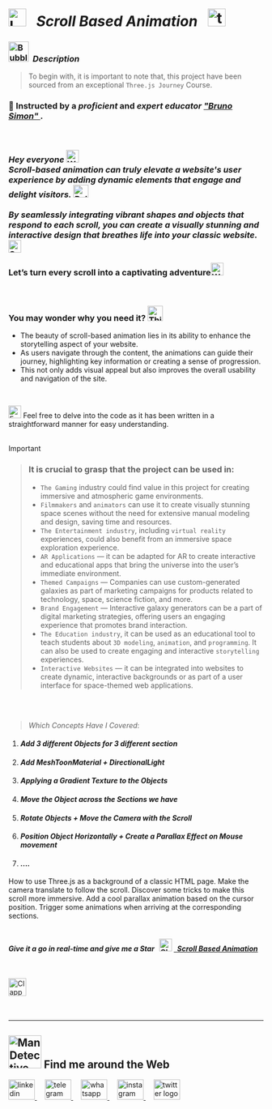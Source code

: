 # <img src="https://raw.githubusercontent.com/Tarikul-Islam-Anik/Telegram-Animated-Emojis/main/Objects/Laptop.webp" alt="Laptop" width="35" /> &nbsp; _Scroll Based Animation_ &nbsp; <img src="https://skillicons.dev/icons?i=threejs" height="35" alt="threejs logo"  />

<!----------------------------------------- Description ---------------------------------------->
### <img src="https://raw.githubusercontent.com/Tarikul-Islam-Anik/Animated-Fluent-Emojis/master/Emojis/Symbols/Bubbles.png" alt="Bubbles" width="40" height="40" />&nbsp; _Description_

> To begin with, it is important to note that, this project have been sourced from an exceptional `Three.js Journey` Course. <br/>
 
### 👤 Instructed by a _proficient_ and _expert educator_ <a href="https://threejs-journey.com/" target="_blank"> _"Bruno Simon"_ </a>. 

 <br/>

### _Hey everyone_ <img src="https://raw.githubusercontent.com/Tarikul-Islam-Anik/Animated-Fluent-Emojis/master/Emojis/Hand%20gestures/Waving%20Hand%20Medium%20Skin%20Tone.png" alt="Waving Hand Medium Skin Tone" width="25" height="25" /> <br/> _Scroll-based animation can truly elevate a website's user experience by adding dynamic elements that engage and delight visitors. <img src="https://raw.githubusercontent.com/Tarikul-Islam-Anik/Animated-Fluent-Emojis/master/Emojis/Travel%20and%20places/Roller%20Coaster.png" alt="Roller Coaster" width="30" height="25" /> <br/><br/> By seamlessly integrating vibrant shapes and objects that respond to each scroll, you can create a visually stunning and interactive design that breathes life into your classic website._ <img src="https://raw.githubusercontent.com/Tarikul-Islam-Anik/Animated-Fluent-Emojis/master/Emojis/Smilies/Smirking%20Face.png" alt="Smirking Face" width="25" height="25" /> <br/><br/>  Let’s turn every scroll into a captivating adventure<img src="https://raw.githubusercontent.com/Tarikul-Islam-Anik/Animated-Fluent-Emojis/master/Emojis/Symbols/White%20Exclamation%20Mark.png" alt="White Exclamation Mark" width="25" height="25" />
<br/>

### You may wonder why you need it? <img src="https://raw.githubusercontent.com/Tarikul-Islam-Anik/Animated-Fluent-Emojis/master/Emojis/Smilies/Thinking%20Face.png" alt="Thinking Face" width="30" height="30" />
- The beauty of scroll-based animation lies in its ability to enhance the storytelling aspect of your website.
- As users navigate through the content, the animations can guide their journey, highlighting key information or creating a sense of progression.
- This not only adds visual appeal but also improves the overall usability and navigation of the site.

<br/>

<img src="https://raw.githubusercontent.com/Tarikul-Islam-Anik/Animated-Fluent-Emojis/master/Emojis/Hand%20gestures/Eyes.png" alt="Eyes" width="25" height="25" /> Feel free to delve into the code as it has been written in a straightforward manner for easy understanding.
<br/> <br/> 

> [!IMPORTANT]
>> ### It is crucial to grasp that the project can be used in:
>> - ` The Gaming ` industry could find value in this project for creating immersive and atmospheric game environments.
>> - ` Filmmakers ` and ` animators ` can use it to create visually stunning space scenes without the need for extensive manual modeling and design, saving time and resources.
>> - ` The Entertainment industry `, including ` virtual reality ` experiences, could also benefit from an immersive space exploration experience.
>> - ` AR Applications ` — it can be adapted for AR to create interactive and educational apps that bring the universe into the user’s immediate environment.
>> - ` Themed Campaigns ` — Companies can use custom-generated galaxies as part of marketing campaigns for products related to technology, space, science fiction, and more.
>> - ` Brand Engagement ` — Interactive galaxy generators can be a part of digital marketing strategies, offering users an engaging experience that promotes brand interaction.
>> - ` The Education industry `, it can be used as an educational tool to teach students about ` 3D modeling `, ` animation `, and ` programming `. It can also be used to create engaging and interactive ` storytelling ` experiences.
>> - ` Interactive Websites ` — it can be integrated into websites to create dynamic, interactive backgrounds or as part of a user interface for space-themed web applications.


<br/><br/>

> _Which Concepts Have I Covered_: <br/>

01. _<h4>Add 3 different Objects for 3 different section</h4>_
02. _<h4>Add MeshToonMaterial + DirectionalLight</h4>_
03. _<h4>Applying a Gradient Texture to the Objects</h4>_
04. _<h4>Move the Object across the Sections we have</h4>_
05. _<h4>Rotate Objects + Move the Camera with the Scroll</h4>_
06. _<h4>Position Object Horizontally + Create a Parallax Effect on Mouse movement</h4>_
07. _<h4>....</h4>_

 How to use Three.js as a background of a classic HTML page. 
 Make the camera translate to follow the scroll. 
 Discover some tricks to make this scroll more immersive. 
 Add a cool parallax animation based on the cursor position. 
 Trigger some animations when arriving at the corresponding sections.
<br/><br/>

<!-------- try it live -------->
#### _Give it a go in real-time and give me a Star_ &nbsp; <img src="https://raw.githubusercontent.com/Tarikul-Islam-Anik/Animated-Fluent-Emojis/master/Emojis/Travel%20and%20places/Glowing%20Star.png" alt="Glowing Star" width="25"  /> <a href="" target="_blank"> &nbsp; _Scroll Based Animation_ </a> 

<br/>

<!--------- Video --------->
<img src="https://raw.githubusercontent.com/Tarikul-Islam-Anik/Telegram-Animated-Emojis/main/Objects/Clapper%20Board.webp" alt="Clapper Board" width="35" /> &nbsp; 



  <br/> 

***

<!--======================= Social Media ===========================-->
 ## <img src="https://raw.githubusercontent.com/Tarikul-Islam-Anik/Animated-Fluent-Emojis/master/Emojis/People%20with%20professions/Man%20Detective%20Light%20Skin%20Tone.png" alt="Man Detective Light Skin Tone" width="65" /> Find me around the Web  
<a href="https://www.linkedin.com/in/shahramshakiba/" target="_blank">
    <img src="https://raw.githubusercontent.com/maurodesouza/profile-readme-generator/master/src/assets/icons/social/linkedin/default.svg" width="52" height="40" alt="linkedin logo"  />
  </a> &nbsp;&nbsp;&nbsp;
  <a href="https://t.me/ShahramShakibaa" target="_blank">
    <img src="https://raw.githubusercontent.com/maurodesouza/profile-readme-generator/master/src/assets/icons/social/telegram/default.svg" width="52" height="40" alt="telegram logo"  />
  </a> &nbsp;&nbsp;&nbsp;
  <a href="https://wa.me/message/LM2IMM3ABZ7ZM1" target="_blank">
    <img src="https://raw.githubusercontent.com/maurodesouza/profile-readme-generator/master/src/assets/icons/social/whatsapp/default.svg" width="52" height="40" alt="whatsapp logo"  />
  </a> &nbsp;&nbsp;&nbsp;
  <a href="https://instagram.com/shahram.shakibaa?igshid=MzNlNGNkZWQ4Mg==" target="_blank">
    <img src="https://raw.githubusercontent.com/maurodesouza/profile-readme-generator/master/src/assets/icons/social/instagram/default.svg" width="52" height="40" alt="instagram logo"  />
  </a> &nbsp;&nbsp;&nbsp;
  <a href="https://twitter.com/ShahramShakibaa" target="_blank">
    <img src="https://raw.githubusercontent.com/maurodesouza/profile-readme-generator/master/src/assets/icons/social/twitter/default.svg" width="52" height="40" alt="twitter logo"  />
  </a>
